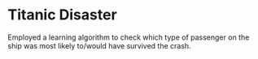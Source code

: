 # Titanic Disaster
Employed a learning algorithm to check which type of passenger on the ship was most likely to/would have survived the crash.
